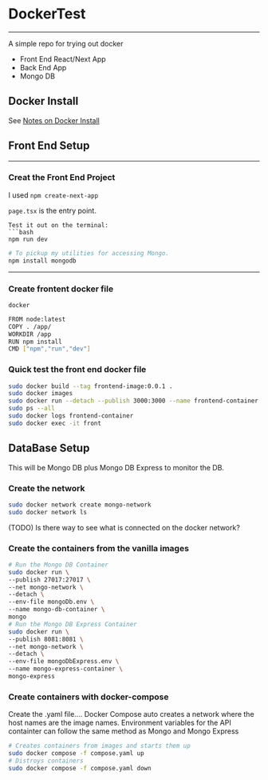 # DockerTest
---
A simple repo for trying out docker
- Front End React/Next App
- Back End App
- Mongo DB

## Docker Install

See [Notes on Docker Install](https://github.com/anconet/notes/blob/docker.md)

## Front End Setup
---
### Creat the Front End Project
I used `npm create-next-app`

`page.tsx` is the entry point.

```
Test it out on the terminal:
```bash
npm run dev
```
```bash
# To pickup my utilities for accessing Mongo.
npm install mongodb
```

---
### Create frontent docker file
`docker`
```bash
FROM node:latest
COPY . /app/
WORKDIR /app
RUN npm install
CMD ["npm","run","dev"]
```
### Quick test the front end docker file 
```bash
sudo docker build --tag frontend-image:0.0.1 .
sudo docker images
sudo docker run --detach --publish 3000:3000 --name frontend-container frontend-image:0.0.1
sudo ps --all
sudo docker logs frontend-container
sudo docker exec -it front 
```
## DataBase Setup
This will be Mongo DB plus Mongo DB Express to monitor the DB.

### Create the network
```bash
sudo docker network create mongo-network
sudo docker network ls
```
(TODO) Is there way to see what is connected on the docker network?

### Create the containers from the vanilla images
```bash
# Run the Mongo DB Container
sudo docker run \
--publish 27017:27017 \
--net mongo-network \
--detach \
--env-file mongoDb.env \
--name mongo-db-container \
mongo
# Run the Mongo DB Express Container
sudo docker run \
--publish 8081:8081 \
--net mongo-network \
--detach \
--env-file mongoDbExpress.env \
--name mongo-express-container \
mongo-express
```
### Create containers with docker-compose
Create the .yaml file....
Docker Compose auto creates a network where the host names are the image names.
Environment variables for the API containter can follow the same method as Mongo and Mongo Express
```bash
# Creates containers from images and starts them up
sudo docker compose -f compose.yaml up
# Distroys containers 
sudo docker compose -f compose.yaml down
```